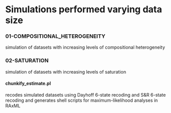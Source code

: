 # Simulations performed varying data size 

### 01-COMPOSITIONAL_HETEROGENEITY
simulation of datasets with increasing levels of compositional heterogeneity

### 02-SATURATION
simulation of datasets with increasing levels of saturation

#### chunkify_estimate.pl
recodes simulated datasets using Dayhoff 6-state recoding and S&R 6-state recoding and generates shell scripts for maximum-likelihood analyses in RAxML
